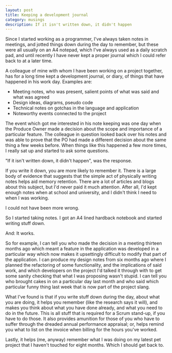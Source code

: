 ```yaml
---
layout: post
title: Keeping a development journal
category: musings
description: If it isn't written down, it didn't happen
---
```

Since I started working as a programmer, I've always taken notes in meetings, and jotted things down during the day to remember, but these were all usually on an A4 notepad, which I've always used as a daily scratch pad, and until recently I have never kept a proper journal which I could refer back to at a later time.

A colleague of mine with whom I have been working on a project together, has for a long time kept a development journal, or diary, of things that have happened in his work day. Examples are:

- Meeting notes, who was present, salient points of what was said and what was agreed 
- Design ideas, diagrams, pseudo code
- Technical notes on gotchas in the language and application
- Noteworthy events connected to the project

The event which got me interested in his note keeping was one day when the Produce Owner made a decision about the scope and importance of a particular feature. The colleague in question looked back over his notes and was able to prove that the PO had made a different decision about the same thing a few weeks before. When things like this happened a few more times, I really sat up and started to ask some questions.

"If it isn't written down, it didn't happen", was the response. 

If you write it down, you are more likely to remember it. There is a large body of evidence that suggests that the simple act of physically writing notes helps aid memory retention. There are a lot of articles and blogs about this subject, but I'd never paid it much attention. After all, I'd kept enough notes when at school and university, and I didn't think I need to when I was working.

I could not have been more wrong.

So I started taking notes. I got an A4 lined hardback notebook and started writing stuff down.

And: It works.

So for example, I can tell you who made the decision in a meeting thirteen months ago which meant a feature in the application was developed in a particular way which now makes it upsettingly difficult to modify that part of the application. I can produce my design notes from six months ago where I planned the refactoring of some functionality, and the implications of said work, and which developers on the project I'd talked it through with to get some sanity checking that what I was proposing wasn't stupid. I can tell you who brought cakes in on a particular day last month and who said which particular funny thing last week that is now part of the project slang.

What I've found is that if you write stuff down during the day, about what you are doing, it helps you remember (like the research says it will), and makes you think about what you have done already, and what you need to do in the future. This is all stuff that is required for a Scrum stand-up, if you have to do those. It also provides amunition for those of you who have to suffer through the dreaded annual performance appraisal; or, helps remind you what to list on the invoice when billing for the hours you've worked.

Lastly, it helps (me, anyway) remember what I was doing on my latest pet project that I haven't touched for eight months. Which I should get back to.
